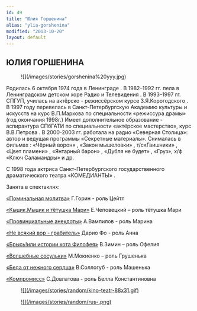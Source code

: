 ```yaml
---
id: 49
title: "Юлия Горшенина"
alias: "ylia-gorshenina"
modified: "2013-10-20"
layout: default
---
```


## ЮЛИЯ ГОРШЕНИНА

<figure>
![](/images/stories/gorshenina%20yyy.jpg)
</figure>

Родилась 6 октября 1974 года в Ленинграде . В 1982–1992 гг. пела в Ленинградском детском хоре Радио и Телевидения . В 1993–1997 гг. СПГУП, училась на актёрско - режиссёрском курсе З.Я.Корогодского . В 1997 году перевелась в Санкт-Петербургскую Академию культуры и искусств на курс В.П.Маркова по специальности «режиссура драмы» (год окончания 1998г.) Имеет дополнительное образование - аспирантура СПбГАТИ по специальности «актёрское мастерство», курс В.В.Петрова . В 2000-2003 гг. работала на радио «Северная Столица»: автор и ведущая программы «Секретные материалы». Снималась в фильмах : «Чёрный ворон» , «Закон мышеловки» , т/с«Гаишники» , «Цвет пламени» , «Янтарный барон» , «Дубля не будет» , «Груз», х/ф «Ключ Саламандры» и др.

С 1998 года актриса Санкт-Петербургского государственного драматического театра «КОМЕДИАНТЫ» .

Занята в спектаклях:

[«Поминальная молитва»](97-pominalnaia-molitva.html) Г.Горин - роль Цейтл

[«Кыцик,Мыцик и тётушка Мари»](76-kicik-micik-i-mari.html) Е.Чеповецкий – роль тётушка Мари

[«Провинциальные анекдоты»](71-anekdoti.html) А.Вампилов - роль Марина

[«Не всякий вор - грабитель»](70-vor.html) Дарио Фо - роль Анна

[«Брысь!или истории кота Филофея»](40-bris-ili-istoria-kota-filifeia.html) В.Зимин – роль Офелия

[«Волшебные сосульки»](75-volshebnie-sosulki.html) М.Мокиенко – роль Грушенька

[«Беда от нежного сердца»](39-beda-ot-neghnogo-serdca.html) В.Соллогуб - роль Машенька

[«Компромисс»](282-kompromiss-sdovlatov.html) С.Довлатова - роль Белла Константиновна

<figure><a href="http://www.kino-teatr.ru/teatr/acter/w/ros/1072/bio/">
![](/images/stories/random/kino-teatr-88x31.gif)
</a></figure>

<figure><a href="http://ruskino.ru/art/1706">
![](/images/stories/random/rus-.png)
</a></figure>

